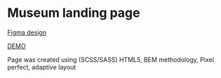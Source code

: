 # Museum landing page

[Figma design](https://www.figma.com/file/NWD38mUnijAtiz3HrX3zgW/%D0%9D%D0%90%D0%9C%D0%A3?node-id=264%3A6)

[DEMO](https://ruslanwp.github.io/Museum-layout/)

Page was created using (SCSS/SASS) HTML5, BEM methodology, Pixel perfect, adaptive layout
